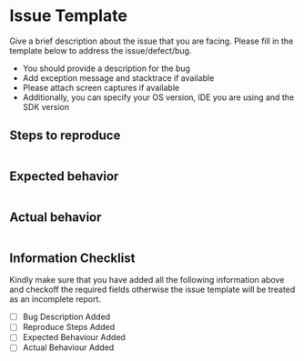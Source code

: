# Issue Template

Give a brief description about the issue that you are facing. Please fill in the template below
to address the issue/defect/bug.

- You should provide a description for the bug
- Add exception message and stacktrace if available
- Please attach screen captures if available
- Additionally, you can specify your OS version, IDE you are using and the SDK version



Steps to reproduce
------------------

```java

```

Expected behavior
-----------------

```none

```

Actual behavior
---------------

```none

```


## Information Checklist

Kindly make sure that you have added all the following information above and checkoff the required fields
otherwise the issue template will be treated as an incomplete report.

- [ ] Bug Description Added
- [ ] Reproduce Steps Added
- [ ] Expected Behaviour Added
- [ ] Actual Behaviour Added

